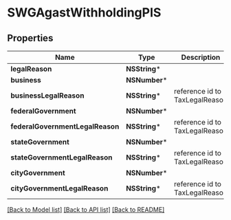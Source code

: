 # SWGAgastWithholdingPIS

## Properties
Name | Type | Description | Notes
------------ | ------------- | ------------- | -------------
**legalReason** | **NSString*** |  | [optional] 
**business** | **NSNumber*** |  | [optional] 
**businessLegalReason** | **NSString*** | reference id to TaxLegalReason | [optional] 
**federalGovernment** | **NSNumber*** |  | [optional] 
**federalGovernmentLegalReason** | **NSString*** | reference id to TaxLegalReason | [optional] 
**stateGovernment** | **NSNumber*** |  | [optional] 
**stateGovernmentLegalReason** | **NSString*** | reference id to TaxLegalReason | [optional] 
**cityGovernment** | **NSNumber*** |  | [optional] 
**cityGovernmentLegalReason** | **NSString*** | reference id to TaxLegalReason | [optional] 

[[Back to Model list]](../README.md#documentation-for-models) [[Back to API list]](../README.md#documentation-for-api-endpoints) [[Back to README]](../README.md)


